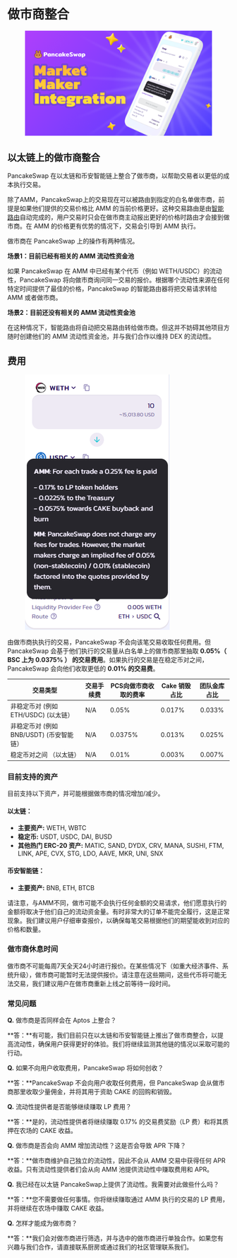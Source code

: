 # 做市商整合

<figure><img src="../../.gitbook/assets/MM integration.png" alt=""><figcaption></figcaption></figure>

## 以太链上的做市商整合

PancakeSwap 在以太链和币安智能链上整合了做市商，以帮助交易者以更低的成本执行交易。&#x20;

除了AMM，PancakeSwap上的交易现在可以被路由到指定的白名单做市商，前提是如果他们提供的交易价格比 AMM 的当前价格更好。这种交易路由是由[智能路由](broken-reference)自动完成的，用户交易时只会在做市商主动报出更好的价格时路由才会接到做市商。在 AMM 的价格更有优势的情况下，交易会引导到 AMM 执行。

做市商在 PancakeSwap 上的操作有两种情况。

**场景1：目前已经有相关的 AMM 流动性资金池**&#x20;

如果 PancakeSwap 在 AMM 中已经有某个代币（例如 WETH/USDC）的流动性，PancakeSwap 将向做市商询问同一交易的报价。根据哪个流动性来源在任何特定时间提供了最佳的价格，PancakeSwap 的智能路由器将把交易请求转给 AMM 或者做市商。

**场景2：目前还没有相关的 AMM 流动性资金池**

在这种情况下，智能路由将自动把交易路由转给做市商。但这并不妨碍其他项目方随时创建他们的 AMM 流动性资金池，并与我们合作以维持 DEX 的流动性。

## 费用

<figure><img src="../../.gitbook/assets/pasted image 0 (1).png" alt=""><figcaption></figcaption></figure>

由做市商执执行的交易，PancakeSwap 不会向该笔交易收取任何费用。但 PancakeSwap 会基于他们执行的交易量从白名单上的做市商那里抽取 **0.05%（ BSC 上为 0.0375% ） 的交易费用**。如果执行的交易是在稳定币对之间，PancakeSwap 会向他们收取更低的 **0.01% 的交易费**。

| 交易类型                       | 交易手续费 | PCS向做市商收取的费率 | Cake 销毁占比 | 团队金库占比 |
| -------------------------- | ----- | ------------ | --------- | :----: |
| 非稳定币对 (例如 ETH/USDC) (以太链）  | N/A   | 0.05%        | 0.017%    | 0.033% |
| 非稳定币对 (例如BNB/USDT) (币安智能链） | N/A   | 0.0375%      | 0.013%    | 0.025% |
| 稳定币对之间 （以太链）               | N/A   | 0.01%        | 0.003%    | 0.007% |

### 目前支持的资产&#x20;

目前支持以下资产，并可能根据做市商的情况增加/减少。

#### 以太链：

* **主要资产:** WETH, WBTC&#x20;
* **稳定币:** USDT, USDC, DAI, BUSD
* **其他热门 ERC-20 资产:** MATIC, SAND, DYDX, CRV, MANA, SUSHI, FTM, LINK, APE, CVX, STG, LDO, AAVE, MKR, UNI, SNX

#### 币安智能链：

* **主要资产:** BNB, ETH, BTCB

请注意，与AMM不同，做市可能不会执行任何金额的交易请求，他们愿意执行的金额将取决于他们自己的流动资金量。有时非常大的订单不能完全履行，这是正常现象。我们建议用户仔细审查报价，以确保每笔交易根据他们的期望能收到对应的价格和数量。

### 做市商休息时间&#x20;

做市商不可能每周7天全天24小时进行报价。在某些情况下（如重大经济事件、系统升级），做市商可能暂时无法提供报价。请注意在这些期间，这些代币将可能无法交易，我们建议用户在做市商重新上线之前等待一段时间。

### 常见问题&#x20;

**Q.** 做市商是否同样会在 Aptos 上整合？&#x20;

**答：**有可能，我们目前只在以太链和币安智能链上推出了做市商整合，以提高流动性，确保用户获得更好的体验。我们将继续监测其他链的情况以采取可能的行动。&#x20;

**Q.** 如果不向用户收取费用，PancakeSwap 将如何创收？&#x20;

**答：**PancakeSwap 不会向用户收取任何费用，但 PancakeSwap 会从做市商那里收取少量佣金，并将其用于资助 CAKE 的回购和销毁。&#x20;

**Q.** 流动性提供者是否能够继续赚取 LP 费用？&#x20;

**答：**是的，流动性提供者将继续赚取 0.17% 的交易费奖励（LP 费）和将其质押在农场的 CAKE 收益。&#x20;

**Q.** 做市商是否会向 AMM 增加流动性？这是否会导致 APR 下降？

&#x20;**答：**做市商维护自己独立的流动性，因此不会从 AMM 交易中获得任何 APR 收益。只有流动性提供者们会从向 AMM 池提供流动性中赚取费用和 APR。

**Q.** 我已经在以太链 PancakeSwap上提供了流动性。我需要对此做些什么吗？&#x20;

**答：**您不需要做任何事情。你将继续赚取通过 AMM 执行的交易的 LP 费用，并将继续在农场中赚取 CAKE 收益。&#x20;

**Q.** 怎样才能成为做市商？&#x20;

**答：**我们会对做市商进行筛选，并与选中的做市商进行单独合作。如果您有兴趣与我们合作，请直接联系厨房或通过我们的社区管理联系我们。
